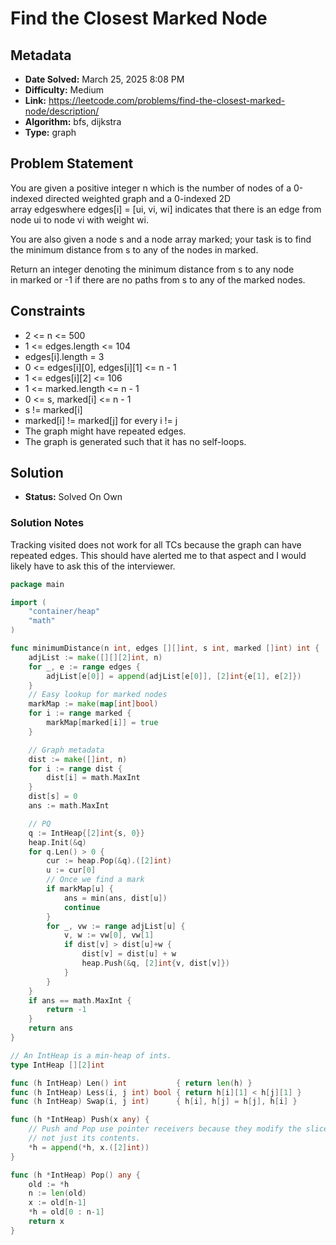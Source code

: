 # Find the Closest Marked Node

## Metadata

- **Date Solved:** March 25, 2025 8:08 PM
- **Difficulty:** Medium
- **Link:** https://leetcode.com/problems/find-the-closest-marked-node/description/
- **Algorithm:** bfs, dijkstra
- **Type:** graph

## Problem Statement

You are given a positive integer n which is the number of nodes of a 0-indexed directed weighted graph and a 0-indexed 2D array edgeswhere edges[i] = [ui, vi, wi] indicates that there is an edge from node ui to node vi with weight wi.

You are also given a node s and a node array marked; your task is to find the minimum distance from s to any of the nodes in marked.

Return an integer denoting the minimum distance from s to any node in marked or -1 if there are no paths from s to any of the marked nodes.

## Constraints


- 2 <= n <= 500
- 1 <= edges.length <= 104
- edges[i].length = 3
- 0 <= edges[i][0], edges[i][1] <= n - 1
- 1 <= edges[i][2] <= 106
- 1 <= marked.length <= n - 1
- 0 <= s, marked[i] <= n - 1
- s != marked[i]
- marked[i] != marked[j] for every i != j
- The graph might have repeated edges.
- The graph is generated such that it has no self-loops.

## Solution

- **Status:** Solved On Own

### Solution Notes

Tracking visited does not work for all TCs because the graph can have repeated edges. This should have alerted me to that aspect and I would likely have to ask this of the interviewer. 


```go
package main

import (
	"container/heap"
	"math"
)

func minimumDistance(n int, edges [][]int, s int, marked []int) int {
	adjList := make([][][2]int, n)
	for _, e := range edges {
		adjList[e[0]] = append(adjList[e[0]], [2]int{e[1], e[2]})
	}
	// Easy lookup for marked nodes
	markMap := make(map[int]bool)
	for i := range marked {
		markMap[marked[i]] = true
	}

	// Graph metadata
	dist := make([]int, n)
	for i := range dist {
		dist[i] = math.MaxInt
	}
	dist[s] = 0
	ans := math.MaxInt

	// PQ
	q := IntHeap{[2]int{s, 0}}
	heap.Init(&q)
	for q.Len() > 0 {
		cur := heap.Pop(&q).([2]int)
		u := cur[0]
		// Once we find a mark
		if markMap[u] {
			ans = min(ans, dist[u])
			continue
		}
		for _, vw := range adjList[u] {
			v, w := vw[0], vw[1]
			if dist[v] > dist[u]+w {
				dist[v] = dist[u] + w
				heap.Push(&q, [2]int{v, dist[v]})
			}
		}
	}
	if ans == math.MaxInt {
		return -1
	}
	return ans
}

// An IntHeap is a min-heap of ints.
type IntHeap [][2]int

func (h IntHeap) Len() int           { return len(h) }
func (h IntHeap) Less(i, j int) bool { return h[i][1] < h[j][1] }
func (h IntHeap) Swap(i, j int)      { h[i], h[j] = h[j], h[i] }

func (h *IntHeap) Push(x any) {
	// Push and Pop use pointer receivers because they modify the slice's length,
	// not just its contents.
	*h = append(*h, x.([2]int))
}

func (h *IntHeap) Pop() any {
	old := *h
	n := len(old)
	x := old[n-1]
	*h = old[0 : n-1]
	return x
}
```
